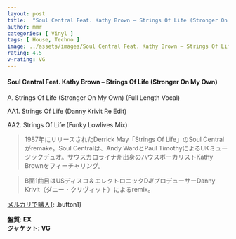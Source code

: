 ```yaml
---
layout: post
title:  "Soul Central Feat. Kathy Brown – Strings Of Life (Stronger On My Own)"
author: mmr
categories: [ Vinyl ]
tags: [ House, Techno ]
image: ../assets/images/Soul Central Feat. Kathy Brown – Strings Of Life (Stronger On My Own).jpg
rating: 4.5
v-rating: VG
---
```


#### Soul Central Feat. Kathy Brown – Strings Of Life (Stronger On My Own)

A. Strings Of Life (Stronger On My Own) (Full Length Vocal)

AA1. Strings Of Life (Danny Krivit Re Edit)

AA2. Strings Of Life (Funky Lowlives Mix)

> 1987年にリリースされたDerrick May「Strings Of Life」のSoul Centralがremake。Soul Centralは、Andy WardとPaul TimothyによるUKミュージックデュオ。サウスカロライナ州出身のハウスボーカリストKathy Brownをフィーチャリング。

> B面1曲目はUSディスコ＆エレクトロニックDJ/プロデューサーDanny Krivit（ダニー・クリヴィット）によるremix。

[メルカリで購入](https://jp.mercari.com/item/m50862629697){: .button1}

<div class="mt-4 mb-4 d-flex align-items-center">
<strong class="mr-1">盤質: EX</strong>
</div>
<div class="mt-4 mb-4 d-flex align-items-center">
<strong class="mr-1">ジャケット: VG</strong>
</div>
